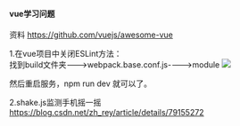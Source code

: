 #### vue学习问题
资料
https://github.com/vuejs/awesome-vue

1.在vue项目中关闭ESLint方法：<br>
找到build文件夹--->webpack.base.conf.js---->module
![](https://images2017.cnblogs.com/blog/385984/201711/385984-20171106102153497-998893546.png)

然后重启服务，npm run dev 就可以了。


2.shake.js监测手机摇一摇<br>
https://blog.csdn.net/zh_rey/article/details/79155272
